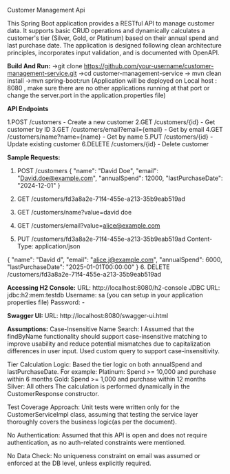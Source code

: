 Customer Management Api

This Spring Boot application provides a RESTful API to manage customer data. It supports basic CRUD operations and dynamically calculates a customer's tier (Silver, Gold, or Platinum) based on their annual spend and last purchase date.
The application is designed following clean architecture principles, incorporates input validation, and is documented with OpenAPI.

**Build And Run:**
   ->git clone https://github.com/your-username/customer-management-service.git
   ->cd customer-management-service
   -> mvn clean install
   ->mvn spring-boot:run (Application will be deployed on Local host : 8080 , make sure there are no other applications running at that port or change the server.port in the application.properties file)

**API Endpoints**

1.POST	/customers -	Create a new customer
2.GET	/customers/{id} -	Get customer by ID
3.GET	/customers/email?email={email} -	Get by email
4.GET	/customers/name?name={name} -	Get by name
5.PUT	/customers/{id}	- Update existing customer
6.DELETE	/customers/{id} -	Delete customer

**Sample Requests:**

1. POST /customers
  {
    "name": "David Doe",
    "email": "David.doe@example.com",
    "annualSpend": 12000,
    "lastPurchaseDate": "2024-12-01"
  }

2. GET /customers/fd3a8a2e-71f4-455e-a213-35b9eab519ad
3. GET /customers/name?value=david doe
4. GET /customers/email?value=alice@example.com
5. PUT /customers/fd3a8a2e-71f4-455e-a213-35b9eab519ad
  Content-Type: application/json

  {
    "name": "David d",
    "email": "alice.j@example.com",
    "annualSpend": 6000,
    "lastPurchaseDate": "2025-01-01T00:00:00"
  }
6. DELETE /customers/fd3a8a2e-71f4-455e-a213-35b9eab519ad



**Accessing H2 Console:**
URL: http://localhost:8080/h2-console
JDBC URL: jdbc:h2:mem:testdb
Username: sa  (you can setup in your application properties file)
Password: -

**Swagger UI:**
URL: http://localhost:8080/swagger-ui.html

**Assumptions:**
Case-Insensitive Name Search:
I Assumed that the findByName functionality should support case-insensitive matching to improve usability and reduce potential mismatches due to capitalization differences in user input.
Used custom query to support case-insensitivity.

Tier Calculation Logic:
Based the tier logic on both annualSpend and lastPurchaseDate. For example:
Platinum: Spend >= 10,000 and purchase within 6 months
Gold: Spend >= 1,000 and purchase within 12 months
Silver: All others
The calculation is performed dynamically in the CustomerResponse constructor.

Test Coverage Approach:
Unit tests were written only for the CustomerServiceImpl class, assuming that testing the service layer thoroughly covers the business logic(as per the document).

No Authentication:
Assumed that this API is open and does not require authentication, as no auth-related constraints were mentioned.

No Data Check:
No uniqueness constraint on email was assumed or enforced at the DB level, unless explicitly required.


